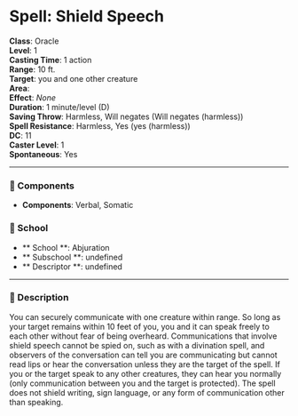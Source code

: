 
# Spell: Shield Speech
**Class**: Oracle  
**Level**: 1  
**Casting Time**: 1 action  
**Range**: 10 ft.  
**Target**: you and one other creature  
**Area**:   
**Effect**: _None_  
**Duration**: 1 minute/level (D)  
**Saving Throw**: Harmless, Will negates (Will negates (harmless))  
**Spell Resistance**: Harmless, Yes (yes (harmless))  
**DC**: 11  
**Caster Level**: 1  
**Spontaneous**: Yes

---

### 🔮 Components
- **Components**: Verbal, Somatic

### 🏫 School
- ** School **: Abjuration
- ** Subschool **: undefined
- ** Descriptor **: undefined
---

### 📜 Description
You can securely communicate with one creature within range. So long as your target remains within 10 feet of you, you and it can speak freely to each other without fear of being overheard. Communications that involve shield speech cannot be spied on, such as with a divination spell, and observers of the conversation can tell you are communicating but cannot read lips or hear the conversation unless they are the target of the spell. If you or the target speak to any other creatures, they can hear you normally (only communication between you and the target is protected). The spell does not shield writing, sign language, or any form of communication other than speaking.

